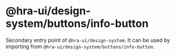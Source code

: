 # @hra-ui/design-system/buttons/info-button

Secondary entry point of `@hra-ui/design-system`. It can be used by importing from `@hra-ui/design-system/buttons/info-button`.
